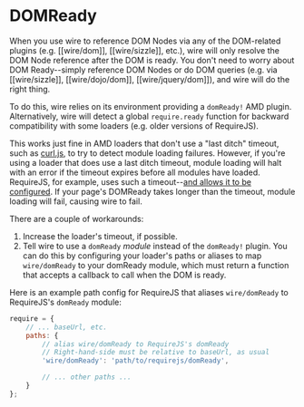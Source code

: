 # DOMReady

When you use wire to reference DOM Nodes via any of the DOM-related plugins (e.g. [[wire/dom]], [[wire/sizzle]], etc.), wire will only resolve the DOM Node reference after the DOM is ready.  You don't need to worry about DOM Ready--simply reference DOM Nodes or do DOM queries (e.g. via [[wire/sizzle]], [[wire/dojo/dom]], [[wire/jquery/dom]]), and wire will do the right thing.

To do this, wire relies on its environment providing a `domReady!` AMD plugin.  Alternatively, wire will detect a global `require.ready` function for backward compatibility with some loaders (e.g. older versions of RequireJS).

This works just fine in AMD loaders that don't use a "last ditch" timeout, such as [curl.js](https://github.com/cujojs/curl), to try to detect module loading failures.  However, if you're using a loader that does use a last ditch timeout, module loading will halt with an error if the timeout expires before all modules have loaded.  RequireJS, for example, uses such a timeout--[and allows it to be configured](http://requirejs.org/docs/api.html#config).  If your page's DOMReady takes longer than the timeout, module loading will fail, causing wire to fail.

There are a couple of workarounds:

1. Increase the loader's timeout, if possible.
1. Tell wire to use a `domReady` *module* instead of the `domReady!` plugin.  You can do this by configuring your loader's paths or aliases to map `wire/domReady` to your domReady module, which must return a function that accepts a callback to call when the DOM is ready.

Here is an example path config for RequireJS that aliases `wire/domReady` to RequireJS's `domReady` module:

```javascript
require = {
	// ... baseUrl, etc.
	paths: {
		// alias wire/domReady to RequireJS's domReady
		// Right-hand-side must be relative to baseUrl, as usual
		'wire/domReady': 'path/to/requirejs/domReady',

		// ... other paths ...
	}
};
```